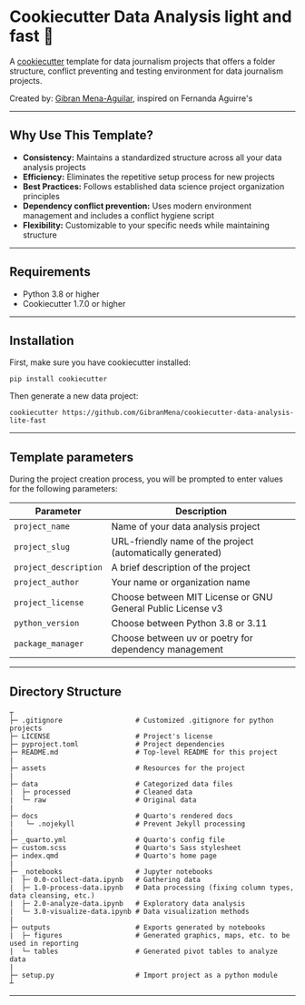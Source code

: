 # Cookiecutter Data Analysis light and fast 🐆

A [cookiecutter](https://github.com/cookiecutter/cookiecutter) template for data journalism projects that offers a folder structure, conflict preventing and testing environment for data journalism projects.

Created by: [Gibran Mena-Aguilar](https://linktr.ee/gibranmena), inspired on Fernanda Aguirre's

---

## Why Use This Template?

- **Consistency:** Maintains a standardized structure across all your data analysis projects
- **Efficiency:** Eliminates the repetitive setup process for new projects
- **Best Practices:** Follows established data science project organization principles
- **Dependency conflict prevention:** Uses modern environment management and includes a conflict hygiene script
- **Flexibility:** Customizable to your specific needs while maintaining structure

---

## Requirements

- Python 3.8 or higher
- Cookiecutter 1.7.0 or higher

---

## Installation

First, make sure you have cookiecutter installed:

```
pip install cookiecutter
```
Then generate a new data project:

```
cookiecutter https://github.com/GibranMena/cookiecutter-data-analysis-lite-fast
```

---

## Template parameters

During the project creation process, you will be prompted to enter values for the following parameters:

| Parameter          | Description                                                   |
|--------------------|---------------------------------------------------------------|
| `project_name`     | Name of your data analysis project                            |
| `project_slug`     | URL-friendly name of the project (automatically generated)    |
| `project_description` | A brief description of the project                         |
| `project_author`   | Your name or organization name                                |
| `project_license`  | Choose between MIT License or GNU General Public License v3   |
| `python_version`   | Choose between Python 3.8 or 3.11                             |
| `package_manager`  | Choose between uv or poetry for dependency management         |

---

## Directory Structure
```
┬
├─ .gitignore                  # Customized .gitignore for python projects
├─ LICENSE                     # Project's license
├─ pyproject.toml              # Project dependencies
├─ README.md                   # Top-level README for this project
|
├─ assets                      # Resources for the project
|
├─ data                        # Categorized data files                       
|  ├─ processed                # Cleaned data
|  └─ raw                      # Original data
|
├─ docs                        # Quarto's rendered docs
|   └─ .nojekyll               # Prevent Jekyll processing
|
├─ _quarto.yml                 # Quarto's config file
├─ custom.scss                 # Quarto's Sass stylesheet
├─ index.qmd                   # Quarto's home page
|
├─ _notebooks                  # Jupyter notebooks
|  ├─ 0.0-collect-data.ipynb   # Gathering data
|  ├─ 1.0-process-data.ipynb   # Data processing (fixing column types, data cleansing, etc.)
|  ├─ 2.0-analyze-data.ipynb   # Exploratory data analysis
|  └─ 3.0-visualize-data.ipynb # Data visualization methods
|
├─ outputs                     # Exports generated by notebooks
|  ├─ figures                  # Generated graphics, maps, etc. to be used in reporting
|  └─ tables                   # Generated pivot tables to analyze data
|
├─ setup.py                    # Import project as a python module
┴

```
---

